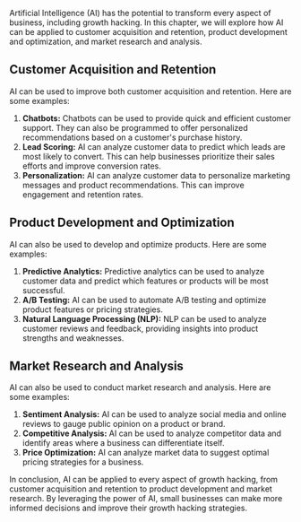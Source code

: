 
Artificial Intelligence (AI) has the potential to transform every aspect of business, including growth hacking. In this chapter, we will explore how AI can be applied to customer acquisition and retention, product development and optimization, and market research and analysis.

Customer Acquisition and Retention
----------------------------------

AI can be used to improve both customer acquisition and retention. Here are some examples:

1. **Chatbots:** Chatbots can be used to provide quick and efficient customer support. They can also be programmed to offer personalized recommendations based on a customer's purchase history.
2. **Lead Scoring:** AI can analyze customer data to predict which leads are most likely to convert. This can help businesses prioritize their sales efforts and improve conversion rates.
3. **Personalization:** AI can analyze customer data to personalize marketing messages and product recommendations. This can improve engagement and retention rates.

Product Development and Optimization
------------------------------------

AI can also be used to develop and optimize products. Here are some examples:

1. **Predictive Analytics:** Predictive analytics can be used to analyze customer data and predict which features or products will be most successful.
2. **A/B Testing:** AI can be used to automate A/B testing and optimize product features or pricing strategies.
3. **Natural Language Processing (NLP):** NLP can be used to analyze customer reviews and feedback, providing insights into product strengths and weaknesses.

Market Research and Analysis
----------------------------

AI can also be used to conduct market research and analysis. Here are some examples:

1. **Sentiment Analysis:** AI can be used to analyze social media and online reviews to gauge public opinion on a product or brand.
2. **Competitive Analysis:** AI can be used to analyze competitor data and identify areas where a business can differentiate itself.
3. **Price Optimization:** AI can analyze market data to suggest optimal pricing strategies for a business.

In conclusion, AI can be applied to every aspect of growth hacking, from customer acquisition and retention to product development and market research. By leveraging the power of AI, small businesses can make more informed decisions and improve their growth hacking strategies.

